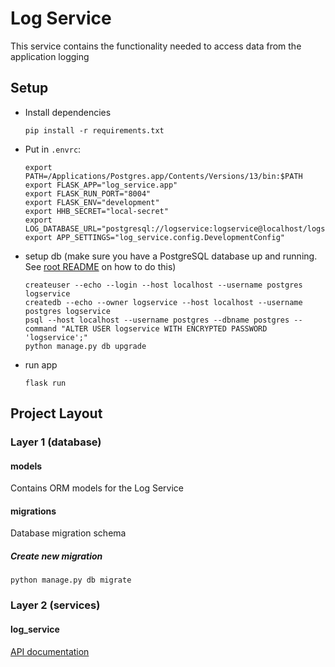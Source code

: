 # Log Service

This service contains the functionality needed to access data from the application logging
 
## Setup

- Install dependencies
    ```shell
    pip install -r requirements.txt
    ```

- Put in `.envrc`:
    ```shell
    export PATH=/Applications/Postgres.app/Contents/Versions/13/bin:$PATH
    export FLASK_APP="log_service.app"
    export FLASK_RUN_PORT="8004"
    export FLASK_ENV="development"
    export HHB_SECRET="local-secret"
    export LOG_DATABASE_URL="postgresql://logservice:logservice@localhost/logservice"
    export APP_SETTINGS="log_service.config.DevelopmentConfig"
    ```

- setup db (make sure you have a PostgreSQL database up and running. See [root README](../../README.md) on how to do this)
    ```shell
    createuser --echo --login --host localhost --username postgres logservice
    createdb --echo --owner logservice --host localhost --username postgres logservice
    psql --host localhost --username postgres --dbname postgres --command "ALTER USER logservice WITH ENCRYPTED PASSWORD 'logservice';"
    python manage.py db upgrade
    ```

- run app
    ```shell script
    flask run
    ```


## Project Layout

### Layer 1 (database)

#### models
Contains ORM models for the Log Service

#### migrations
Database migration schema

##### Create new migration
```shell script
python manage.py db migrate
```


### Layer 2 (services)

#### log_service
[API documentation](docs/openapi.yaml)
